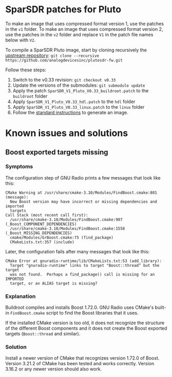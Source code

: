 # SparSDR patches for Pluto

To make an image that uses compressed format version 1, use the patches in the
`v1` folder. To make an image that uses compressed format version 2,
use the patches in the `v2` folder and replace `V1` in the patch file
names below with `V2`.

To compile a SparSDR Pluto image, start by cloning recursively the
[upstream repository](https://github.com/analogdevicesinc/plutosdr-fw):
`git clone --recursive https://github.com/analogdevicesinc/plutosdr-fw.git`

Follow these steps:

1. Switch to the v0.33 revision: `git checkout v0.33`
2. Update the versions of the submodules: `git submodule update`
4. Apply the patch `SparSDR_V1_Pluto_V0.33_buildroot.patch` to the `buildroot` folder
3. Apply `SparSDR_V1_Pluto_V0.33_hdl.patch` to the `hdl` folder
5. Apply `SparSDR_V1_Pluto_V0.33_linux.patch` to the `linux` folder
6. Follow the [standard instructions](https://wiki.analog.com/university/tools/pluto/building_the_image) to generate an image.

# Known issues and solutions

## Boost exported targets missing

### Symptoms

The configuration step of GNU Radio prints a few messages that look like this:

```
CMake Warning at /usr/share/cmake-3.10/Modules/FindBoost.cmake:801 (message):
  New Boost version may have incorrect or missing dependencies and imported
  targets
Call Stack (most recent call first):
  /usr/share/cmake-3.10/Modules/FindBoost.cmake:907 (_Boost_COMPONENT_DEPENDENCIES)
  /usr/share/cmake-3.10/Modules/FindBoost.cmake:1558 (_Boost_MISSING_DEPENDENCIES)
  cmake/Modules/GrBoost.cmake:75 (find_package)
  CMakeLists.txt:357 (include)
```

Later, the configuration fails after many messages that look like this:

```
CMake Error at gnuradio-runtime/lib/CMakeLists.txt:53 (add_library):
  Target "gnuradio-runtime" links to target "Boost::thread" but the target
  was not found.  Perhaps a find_package() call is missing for an IMPORTED
  target, or an ALIAS target is missing?
```

### Explanation

Buildroot compiles and installs Boost 1.72.0. GNU Radio uses CMake's
built-in `FindBoost.cmake` script to find the Boost libraries that it uses.

If the installed CMake version is too old, it does not recognize the structure
of the different Boost components and it does not create the Boost exported
targets (`Boost::thread` and similar).

### Solution

Install a newer version of CMake that recognizes version 1.72.0 of Boost.
Version 3.21.2 of CMake has been tested and works correctly. Version 3.16.2
or any newer version should also work.
